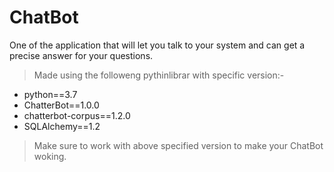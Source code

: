 # ChatBot
One of the application that will let you talk to your system and can get a precise answer for your questions.
>
>Made using the followeng pythinlibrar with specific version:-
- python==3.7
- ChatterBot==1.0.0
- chatterbot-corpus==1.2.0
- SQLAlchemy==1.2
>
>Make sure to work with above specified version to make your ChatBot woking.
